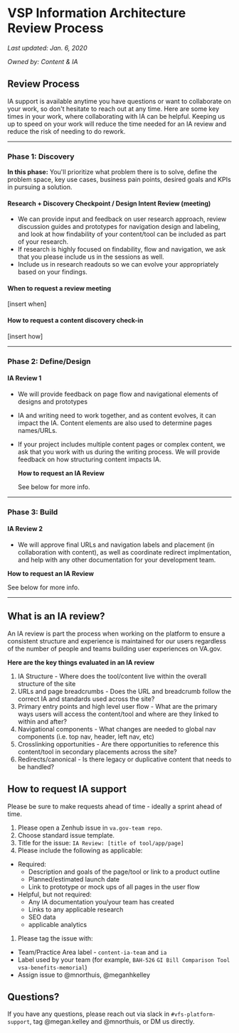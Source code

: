 # VSP Information Architecture Review Process

*Last updated: Jan. 6, 2020*

*Owned by: Content & IA*



## <a id="howwellwork"></a>Review Process

IA support is available anytime you have questions or want to collaborate on your work, so don't hesitate to reach out at any time. Here are some key times in your work, where collaborating with IA can be helpful. Keeping us up to speed on your work will reduce the time needed for an IA review and reduce the risk of needing to do rework.



------



### Phase 1: Discovery

**In this phase:** You'll prioritize what problem there is to solve, define the problem space, key use cases, business pain points, desired goals and KPIs in pursuing a solution.



#### Research + Discovery Checkpoint / Design Intent Review (meeting)

- We can provide input and feedback on user research approach, review discussion guides and prototypes for navigation design and labeling, and look at how findability of your content/tool can be included as part of your research.
- If research is highly focused on findability, flow and navigation, we ask that you please include us in the sessions as well.
- Include us in research readouts so we can evolve your appropriately based on your findings.



#### **When to request a review meeting**

[insert when]



#### **How to request a content discovery check-in**

[insert how] 



------



### Phase 2: Define/Design

#### IA Review 1 

- We will provide feedback on page flow and navigational elements of designs and prototypes

- IA and writing need to work together, and as content evolves, it can impact the IA. Content elements are also used to determine pages names/URLs.

- If your project includes multiple content pages or complex content, we ask that you work with us during the writing process. We will provide feedback on how structuring content impacts IA.

  

  **How to request an IA Review**

  See below for more info.





------



### Phase 3: Build

#### IA Review 2

- We will approve final URLs and navigation labels and placement (in collaboration with content), as well as coordinate redirect implmentation, and help with any other documentation for your development team.



**How to request an IA Review**

See below for more info.



------



## What is an IA review?

An IA review is part the process when working on the platform to ensure a consistent structure and experience is maintained for our users regardless of the number of people and teams building user experiences on VA.gov.

**Here are the key things evaluated in an IA review**

1. IA Structure - Where does the tool/content live within the overall structure of the site
2. URLs and page breadcrumbs - Does the URL and breadcrumb follow the correct IA and standards used across the site?
3. Primary entry points and high level user flow - What are the primary ways users will access the content/tool and where are they linked to within and after?
4. Navigational components - What changes are needed to global nav components (i.e. top nav, header, left nav, etc)
5. Crosslinking opportunities - Are there opportunities to reference this content/tool in secondary placements across the site?
6. Redirects/canonical - Is there legacy or duplicative content that needs to be handled?



## How to request IA support

Please be sure to make requests ahead of time - ideally a sprint ahead of time.

1. Please open a Zenhub issue in `va.gov-team repo`.
2. Choose standard issue template.
3. Title for the issue: `IA Review: [title of tool/app/page]`
4. Please include the following as applicable:

- Required:
  - Description and goals of the page/tool or link to a product outline
  - Planned/estimated launch date
  - Link to prototype or mock ups of all pages in the user flow
- Helpful, but not required:
  - Any IA documentation you/your team has created
  - Links to any applicable research
  - SEO data
  - applicable analytics

1. Please tag the issue with:

- Team/Practice Area label - `content-ia-team` and `ia`
- Label used by your team (for example, `BAH-526` `GI Bill Comparison Tool` `vsa-benefits-memorial`)
- Assign issue to @mnorthuis, @meganhkelley





## Questions?

If you have any questions, please reach out via slack in `#vfs-platform-support`, tag @megan.kelley and @mnorthuis, or DM us directly.
